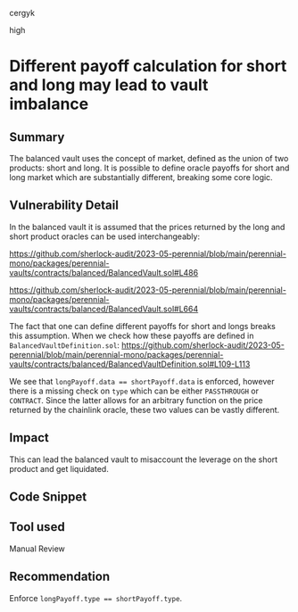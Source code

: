 cergyk

high

# Different payoff calculation for short and long may lead to vault imbalance

## Summary
The balanced vault uses the concept of market, defined as the union of two products: short and long.
It is possible to define oracle payoffs for short and long market which are substantially different, breaking some core logic.

## Vulnerability Detail
In the balanced vault it is assumed that the prices returned by the long and short product oracles can be used interchangeably:

https://github.com/sherlock-audit/2023-05-perennial/blob/main/perennial-mono/packages/perennial-vaults/contracts/balanced/BalancedVault.sol#L486

https://github.com/sherlock-audit/2023-05-perennial/blob/main/perennial-mono/packages/perennial-vaults/contracts/balanced/BalancedVault.sol#L664

The fact that one can define different payoffs for short and longs breaks this assumption. When we check how these payoffs are defined in `BalancedVaultDefinition.sol`:
https://github.com/sherlock-audit/2023-05-perennial/blob/main/perennial-mono/packages/perennial-vaults/contracts/balanced/BalancedVaultDefinition.sol#L109-L113

We see that `longPayoff.data == shortPayoff.data` is enforced, however there is a missing check on `type` which can be either
`PASSTHROUGH` or `CONTRACT`. Since the latter allows for an arbitrary function on the price returned by the chainlink oracle, these two values can be vastly different.

## Impact
This can lead the balanced vault to misaccount the leverage on the short product and get liquidated. 

## Code Snippet

## Tool used

Manual Review

## Recommendation
Enforce `longPayoff.type == shortPayoff.type`.